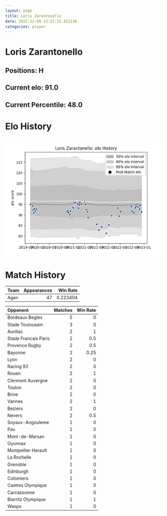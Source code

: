 ```yaml
---  
layout: page  
title: Loris Zarantonello  
date: 2022-12-09 13:21:15.422138  
categories: player  
---
```

# Loris Zarantonello

## Positions: H

## Current elo: 91.0

## Current Percentile: 48.0

# Elo History


![elo history](history_LorisZarantonello.png)
# Match History


| Team   |   Appearances |   Win Rate |
|:-------|--------------:|-----------:|
| Agen   |            47 |   0.223404 |

| Opponent             |   Matches |   Win Rate |
|:---------------------|----------:|-----------:|
| Bordeaux Begles      |         5 |       0    |
| Stade Toulousain     |         3 |       0    |
| Aurillac             |         2 |       1    |
| Stade Francais Paris |         2 |       0.5  |
| Provence Rugby       |         2 |       0.5  |
| Bayonne              |         2 |       0.25 |
| Lyon                 |         2 |       0    |
| Racing 92            |         2 |       0    |
| Rouen                |         2 |       1    |
| Clermont Auvergne    |         2 |       0    |
| Toulon               |         2 |       0    |
| Brive                |         2 |       0    |
| Vannes               |         2 |       1    |
| Beziers              |         2 |       0    |
| Nevers               |         2 |       0.5  |
| Soyaux-Angouleme     |         1 |       0    |
| Pau                  |         1 |       0    |
| Mont-de-Marsan       |         1 |       0    |
| Oyonnax              |         1 |       0    |
| Montpellier Herault  |         1 |       0    |
| La Rochelle          |         1 |       0    |
| Grenoble             |         1 |       0    |
| Edinburgh            |         1 |       0    |
| Colomiers            |         1 |       0    |
| Castres Olympique    |         1 |       0    |
| Carcassonne          |         1 |       0    |
| Biarritz Olympique   |         1 |       1    |
| Wasps                |         1 |       0    |